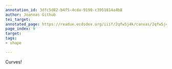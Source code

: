 ```yaml
---
annotation_id: 3dfc5d82-b4f5-4cda-9190-c3951814a4b8
author: Joannas Github
tei_target: 
annotated_page: https://readux.ecdsdev.org/iiif/2qfw5j4k/canvas/2qfw5j4k_00000010.jpg
page_index: 9
target: 
tags:
- shape

---
```

<p>Curves!</p>